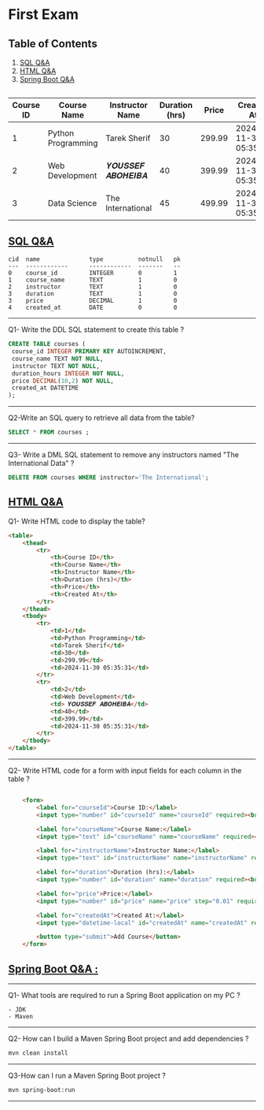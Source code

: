 
<a id="Table_Contents"></a>
 

# First Exam


## Table of Contents

1. [SQL Q&A](#SQL_Q&A)
2. [HTML Q&A](#HTML_Q&A)
3. [Spring Boot Q&A](#Spring_Boot_Q&A)
 

<a id="SQL_Q&A"></a>
---

<table>
    <thead>
        <tr>
            <th>Course ID</th>
            <th>Course Name</th>
            <th>Instructor Name</th>
            <th>Duration (hrs)</th>
            <th>Price</th>
            <th>Created At</th>
        </tr>
    </thead>
    <tbody>
        <tr>
            <td>1</td>
            <td>Python Programming</td>
            <td>Tarek Sherif</td>
            <td>30</td>
            <td>299.99</td>
            <td>2024-11-30 05:35:31</td>
        </tr>
        <tr>
            <td>2</td>
            <td>Web Development</td>
            <td> 𝒀𝑶𝑼𝑺𝑺𝑬𝑭 𝑨𝑩𝑶𝑯𝑬𝑰𝑩𝑨</td>
            <td>40</td>
            <td>399.99</td>
            <td>2024-11-30 05:35:31</td>
        </tr>
        <tr>
            <td>3</td>
            <td>Data Science</td>
            <td> The International</td>
            <td>45</td>
            <td>499.99</td>
            <td>2024-11-30 05:35:31</td>
        </tr>
    </tbody>
</table>

## [SQL Q&A ](#Table_Contents)

```
cid  name              type          notnull   pk
---  ------------      ------------  -------   --
0    course_id         INTEGER       0         1
1    course_name       TEXT          1         0
2    instructor        TEXT          1         0
3    duration          TEXT          1         0
3    price             DECIMAL       1         0
4    created_at        DATE          0         0
```

---

Q1- Write the DDL SQL statement to create this table ?

```sql
CREATE TABLE courses (
 course_id INTEGER PRIMARY KEY AUTOINCREMENT,
 course_name TEXT NOT NULL,
 instructor TEXT NOT NULL,
 duration_hours INTEGER NOT NULL,
 price DECIMAL(10,2) NOT NULL,
 created_at DATETIME 
);
```
---

Q2-Write an SQL query to retrieve all data from the table?

```sql
SELECT * FROM courses ;
```
---

Q3- Write a DML SQL statement to remove any instructors named "The International Data" ?


```sql
DELETE FROM courses WHERE instructor='The International';

```

 
<a id="HTML_Q&A"></a>
---

## [HTML Q&A](#HTML_Q&A)
Q1- Write HTML code to display the table?
```HTML 
<table>
    <thead>
        <tr>
            <th>Course ID</th>
            <th>Course Name</th>
            <th>Instructor Name</th>
            <th>Duration (hrs)</th>
            <th>Price</th>
            <th>Created At</th>
        </tr>
    </thead>
    <tbody>
        <tr>
            <td>1</td>
            <td>Python Programming</td>
            <td>Tarek Sherif</td>
            <td>30</td>
            <td>299.99</td>
            <td>2024-11-30 05:35:31</td>
        </tr>
        <tr>
            <td>2</td>
            <td>Web Development</td>
            <td> 𝒀𝑶𝑼𝑺𝑺𝑬𝑭 𝑨𝑩𝑶𝑯𝑬𝑰𝑩𝑨</td>
            <td>40</td>
            <td>399.99</td>
            <td>2024-11-30 05:35:31</td>
        </tr>
    </tbody>
</table>
```

---

Q2- Write HTML code for a form with input fields for each column in the table ?

```HTML

    <form>
        <label for="courseId">Course ID:</label>
        <input type="number" id="courseId" name="courseId" required><br><br>

        <label for="courseName">Course Name:</label>
        <input type="text" id="courseName" name="courseName" required><br><br>

        <label for="instructorName">Instructor Name:</label>
        <input type="text" id="instructorName" name="instructorName" required><br><br>

        <label for="duration">Duration (hrs):</label>
        <input type="number" id="duration" name="duration" required><br><br>

        <label for="price">Price:</label>
        <input type="number" id="price" name="price" step="0.01" required><br><br>

        <label for="createdAt">Created At:</label>
        <input type="datetime-local" id="createdAt" name="createdAt" required><br><br>

        <button type="submit">Add Course</button>
    </form>
```
 

<a id="Spring_Boot_Q&A"></a>
---

## [ Spring Boot Q&A :](#Spring_Boot_Q&A)
---

Q1- What tools are required to run a Spring Boot application on my PC ?

```
- JDK
- Maven
```

---

Q2- How can I build a Maven Spring Boot project and add dependencies ?

```bash
mvn clean install
```

---

Q3-How can I run a Maven Spring Boot project ?

```bash
mvn spring-boot:run
```
 
---
  

 